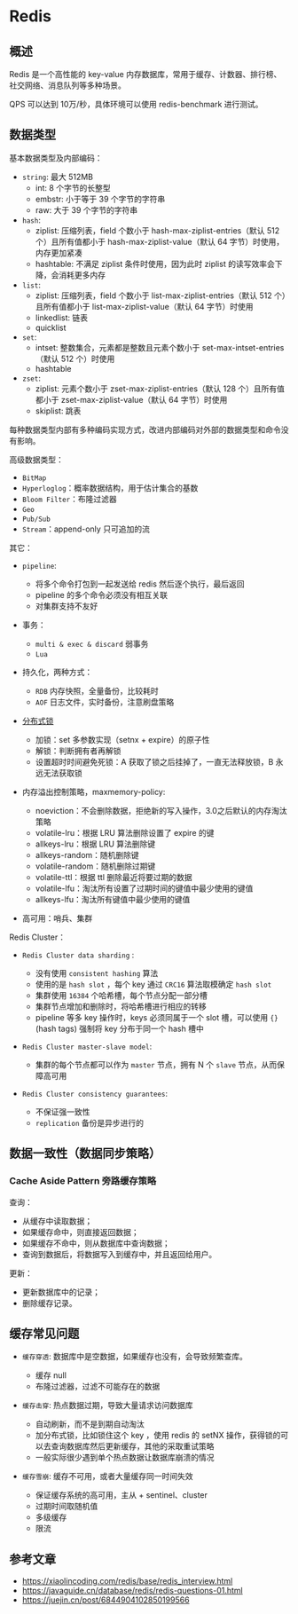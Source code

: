 
# Redis

## 概述

Redis 是一个高性能的 key-value 内存数据库，常用于缓存、计数器、排行榜、社交网络、消息队列等多种场景。

QPS 可以达到 10万/秒，具体环境可以使用 redis-benchmark 进行测试。

## 数据类型

基本数据类型及内部编码：
- `string`: 最大 512MB
    - int: 8 个字节的长整型
    - embstr: 小于等于 39 个字节的字符串
    - raw: 大于 39 个字节的字符串
- `hash`:
    - ziplist: 压缩列表，field 个数小于 hash-max-ziplist-entries（默认 512 个）且所有值都小于 hash-max-ziplist-value（默认 64 字节）时使用，内存更加紧凑
    - hashtable: 不满足 ziplist 条件时使用，因为此时 ziplist 的读写效率会下降，会消耗更多内存
- `list`:
    - ziplist: 压缩列表，field 个数小于 list-max-ziplist-entries（默认 512 个）且所有值都小于 list-max-ziplist-value（默认 64 字节）时使用
    - linkedlist: 链表
    - quicklist
- `set`:
    - intset: 整数集合，元素都是整数且元素个数小于 set-max-intset-entries（默认 512 个）时使用
    - hashtable
- `zset`:
    - ziplist: 元素个数小于 zset-max-ziplist-entries（默认 128 个）且所有值都小于 zset-max-ziplist-value（默认 64 字节）时使用
    - skiplist: 跳表

每种数据类型内部有多种编码实现方式，改进内部编码对外部的数据类型和命令没有影响。

高级数据类型：
- `BitMap`
- `Hyperloglog`：概率数据结构，用于估计集合的基数
- `Bloom Filter`：布隆过滤器
- `Geo`
- `Pub/Sub`
- `Stream`：append-only 只可追加的流

其它：
- `pipeline`:
  - 将多个命令打包到一起发送给 redis 然后逐个执行，最后返回
  - pipeline 的多个命令必须没有相互关联
  - 对集群支持不友好

- 事务：
    - `multi & exec & discard` 弱事务
    - `Lua`

- 持久化，两种方式：
    - `RDB` 内存快照，全量备份，比较耗时
    - `AOF` 日志文件，实时备份，注意刷盘策略

- [分布式锁](https://redis.io/docs/latest/develop/use/patterns/distributed-locks/)
    - 加锁：set 多参数实现（setnx + expire）的原子性
    - 解锁：判断拥有者再解锁
    - 设置超时时间避免死锁：A 获取了锁之后挂掉了，一直无法释放锁，B 永远无法获取锁

- 内存溢出控制策略，maxmemory-policy:
    - noeviction：不会删除数据，拒绝新的写入操作，3.0之后默认的内存淘汰策略
    - volatile-lru：根据 LRU 算法删除设置了 expire 的键
    - allkeys-lru：根据 LRU 算法删除键
    - allkeys-random：随机删除键
    - volatile-random：随机删除过期键
    - volatile-ttl：根据 ttl 删除最近将要过期的数据
    - volatile-lfu：淘汰所有设置了过期时间的键值中最少使用的键值
    - allkeys-lfu：淘汰所有键值中最少使用的键值

- 高可用：哨兵、集群


Redis Cluster：
- `Redis Cluster data sharding` :
    - 没有使用 `consistent hashing` 算法
    - 使用的是 `hash slot` ，每个 key 通过 `CRC16` 算法取模确定 `hash slot`
    - 集群使用 `16384` 个哈希槽，每个节点分配一部分槽
    - 集群节点增加和删除时，将哈希槽进行相应的转移
    - pipeline 等多 key 操作时，keys 必须同属于一个 slot 槽，可以使用 `{}` (hash tags) 强制将 key 分布于同一个 hash 槽中

- `Redis Cluster master-slave model`:
  - 集群的每个节点都可以作为 `master` 节点，拥有 N 个 `slave` 节点，从而保障高可用

- `Redis Cluster consistency guarantees`:
  - 不保证强一致性
  - `replication` 备份是异步进行的


## 数据一致性（数据同步策略）

### Cache Aside Pattern 旁路缓存策略

查询：
- 从缓存中读取数据；
- 如果缓存命中，则直接返回数据；
- 如果缓存不命中，则从数据库中查询数据；
- 查询到数据后，将数据写入到缓存中，并且返回给用户。

更新：
- 更新数据库中的记录；
- 删除缓存记录。


## 缓存常见问题

- `缓存穿透`: 数据库中是空数据，如果缓存也没有，会导致频繁查库。
  - 缓存 null
  - 布隆过滤器，过滤不可能存在的数据

- `缓存击穿`: 热点数据过期，导致大量请求访问数据库
  - 自动刷新，而不是到期自动淘汰
  - 加分布式锁，比如锁住这个 key ，使用 redis 的 setNX 操作，获得锁的可以去查询数据库然后更新缓存，其他的采取重试策略
  - 一般实际很少遇到单个热点数据让数据库崩溃的情况

- `缓存雪崩`: 缓存不可用，或者大量缓存同一时间失效
  - 保证缓存系统的高可用，主从 + sentinel、cluster
  - 过期时间取随机值
  - 多级缓存
  - 限流


## 参考文章

- https://xiaolincoding.com/redis/base/redis_interview.html
- https://javaguide.cn/database/redis/redis-questions-01.html
- https://juejin.cn/post/6844904102850199566